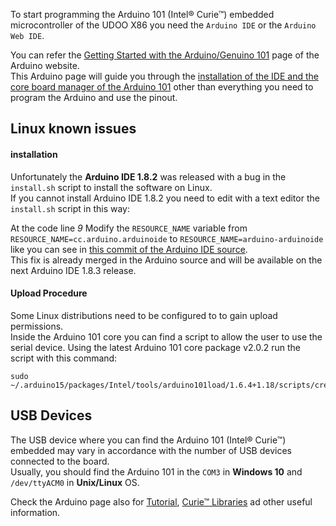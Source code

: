 
To start programming the Arduino 101 (Intel&reg; Curie&trade;) embedded microcontroller of the UDOO X86 you need the `Arduino IDE` or the `Arduino Web IDE`.

You can refer the [Getting Started with the Arduino/Genuino 101](https://www.arduino.cc/en/Guide/Arduino101) page of the Arduino website.  
This Arduino page will guide you through the [installation of the IDE and the core board manager of the Arduino 101](https://www.arduino.cc/en/guide/arduino101#toc2) other than everything you need to program the Arduino and use the pinout.

## Linux known issues

#### installation

Unfortunately the **Arduino IDE 1.8.2** was released with a bug in the `install.sh` script to install the software on Linux.  
If you cannot install Arduino IDE 1.8.2 you need to edit with a text editor the `install.sh` script in this way:

At the code line *9* Modify the `RESOURCE_NAME` variable from `RESOURCE_NAME=cc.arduino.arduinoide` to `RESOURCE_NAME=arduino-arduinoide` like you can see in [this commit of the Arduino IDE source](https://github.com/arduino/Arduino/pull/6110/commits/92fd7232da8b3c511c29e587929b453f6fb697b1).  
This fix is already merged in the Arduino source and will be available on the next  Arduino IDE 1.8.3 release.

#### Upload Procedure

Some Linux distributions need to be configured to to gain upload permissions.  
Inside the Arduino 101 core you can find a script to allow the user to use the serial device. Using the latest Arduino 101 core package v2.0.2 run the script with this command:

    sudo ~/.arduino15/packages/Intel/tools/arduino101load/1.6.4+1.18/scripts/create_dfu_udev_

## USB Devices

The USB device where you can find the Arduino 101 (Intel&reg; Curie&trade;) embedded may vary in accordance with the number of USB devices connected to the board.  
Usually, you should find the Arduino 101 in the `COM3` in **Windows 10** and `/dev/ttyACM0` in **Unix/Linux** OS.

Check the Arduino page also for [Tutorial](https://www.arduino.cc/en/guide/arduino101#toc8), [Curie&trade; Libraries](https://www.arduino.cc/en/guide/arduino101#toc9) ad other useful information.
